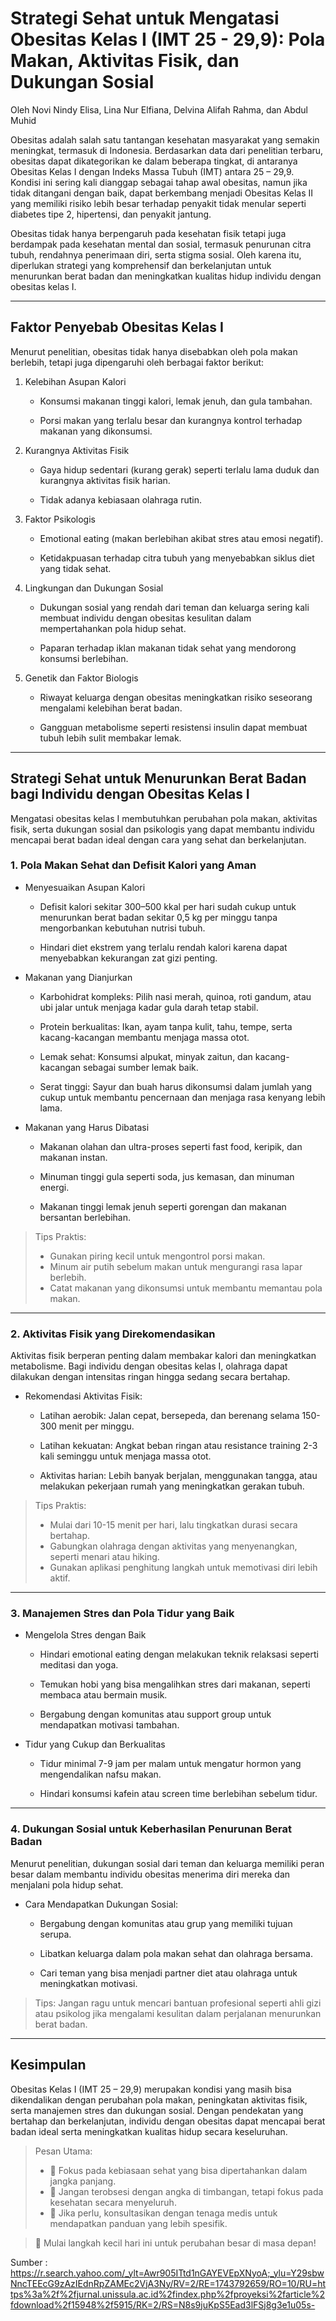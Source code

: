 # Strategi Sehat untuk Mengatasi Obesitas Kelas I (IMT 25 - 29,9): Pola Makan, Aktivitas Fisik, dan Dukungan Sosial

Oleh Novi Nindy Elisa, Lina Nur Elfiana, Delvina Alifah Rahma, dan Abdul Muhid

Obesitas adalah salah satu tantangan kesehatan masyarakat yang semakin meningkat, termasuk di Indonesia. Berdasarkan data dari penelitian terbaru, obesitas dapat dikategorikan ke dalam beberapa tingkat, di antaranya Obesitas Kelas I dengan Indeks Massa Tubuh (IMT) antara 25 – 29,9. Kondisi ini sering kali dianggap sebagai tahap awal obesitas, namun jika tidak ditangani dengan baik, dapat berkembang menjadi Obesitas Kelas II yang memiliki risiko lebih besar terhadap penyakit tidak menular seperti diabetes tipe 2, hipertensi, dan penyakit jantung.

Obesitas tidak hanya berpengaruh pada kesehatan fisik tetapi juga berdampak pada kesehatan mental dan sosial, termasuk penurunan citra tubuh, rendahnya penerimaan diri, serta stigma sosial. Oleh karena itu, diperlukan strategi yang komprehensif dan berkelanjutan untuk menurunkan berat badan dan meningkatkan kualitas hidup individu dengan obesitas kelas I.

---

## Faktor Penyebab Obesitas Kelas I

Menurut penelitian, obesitas tidak hanya disebabkan oleh pola makan berlebih, tetapi juga dipengaruhi oleh berbagai faktor berikut:

1. Kelebihan Asupan Kalori

    * Konsumsi makanan tinggi kalori, lemak jenuh, dan gula tambahan.

    * Porsi makan yang terlalu besar dan kurangnya kontrol terhadap makanan yang dikonsumsi.

2. Kurangnya Aktivitas Fisik

    * Gaya hidup sedentari (kurang gerak) seperti terlalu lama duduk dan kurangnya aktivitas fisik harian.

    * Tidak adanya kebiasaan olahraga rutin.

3. Faktor Psikologis

    * Emotional eating (makan berlebihan akibat stres atau emosi negatif).

    * Ketidakpuasan terhadap citra tubuh yang menyebabkan siklus diet yang tidak sehat.

4. Lingkungan dan Dukungan Sosial

    * Dukungan sosial yang rendah dari teman dan keluarga sering kali membuat individu dengan obesitas kesulitan dalam mempertahankan pola hidup sehat.

    * Paparan terhadap iklan makanan tidak sehat yang mendorong konsumsi berlebihan.

5. Genetik dan Faktor Biologis

    * Riwayat keluarga dengan obesitas meningkatkan risiko seseorang mengalami kelebihan berat badan.

    * Gangguan metabolisme seperti resistensi insulin dapat membuat tubuh lebih sulit membakar lemak.

---

## Strategi Sehat untuk Menurunkan Berat Badan bagi Individu dengan Obesitas Kelas I

Mengatasi obesitas kelas I membutuhkan perubahan pola makan, aktivitas fisik, serta dukungan sosial dan psikologis yang dapat membantu individu mencapai berat badan ideal dengan cara yang sehat dan berkelanjutan.

### 1. Pola Makan Sehat dan Defisit Kalori yang Aman

* Menyesuaikan Asupan Kalori

    * Defisit kalori sekitar 300–500 kkal per hari sudah cukup untuk menurunkan berat badan sekitar 0,5 kg per minggu tanpa mengorbankan kebutuhan nutrisi tubuh.

    * Hindari diet ekstrem yang terlalu rendah kalori karena dapat menyebabkan kekurangan zat gizi penting.

* Makanan yang Dianjurkan

    * Karbohidrat kompleks: Pilih nasi merah, quinoa, roti gandum, atau ubi jalar untuk menjaga kadar gula darah tetap stabil.

    * Protein berkualitas: Ikan, ayam tanpa kulit, tahu, tempe, serta kacang-kacangan membantu menjaga massa otot.

    * Lemak sehat: Konsumsi alpukat, minyak zaitun, dan kacang-kacangan sebagai sumber lemak baik.

    * Serat tinggi: Sayur dan buah harus dikonsumsi dalam jumlah yang cukup untuk membantu pencernaan dan menjaga rasa kenyang lebih lama.

* Makanan yang Harus Dibatasi

    * Makanan olahan dan ultra-proses seperti fast food, keripik, dan makanan instan.

    * Minuman tinggi gula seperti soda, jus kemasan, dan minuman energi.

    * Makanan tinggi lemak jenuh seperti gorengan dan makanan bersantan berlebihan.

> Tips Praktis:
> * Gunakan piring kecil untuk mengontrol porsi makan.
> * Minum air putih sebelum makan untuk mengurangi rasa lapar berlebih.
> * Catat makanan yang dikonsumsi untuk membantu memantau pola makan.

---

### 2. Aktivitas Fisik yang Direkomendasikan

Aktivitas fisik berperan penting dalam membakar kalori dan meningkatkan metabolisme. Bagi individu dengan obesitas kelas I, olahraga dapat dilakukan dengan intensitas ringan hingga sedang secara bertahap.

* Rekomendasi Aktivitas Fisik:

    * Latihan aerobik: Jalan cepat, bersepeda, dan berenang selama 150-300 menit per minggu.

    * Latihan kekuatan: Angkat beban ringan atau resistance training 2-3 kali seminggu untuk menjaga massa otot.

    * Aktivitas harian: Lebih banyak berjalan, menggunakan tangga, atau melakukan pekerjaan rumah yang meningkatkan gerakan tubuh.

> Tips Praktis:
> * Mulai dari 10-15 menit per hari, lalu tingkatkan durasi secara bertahap.
> * Gabungkan olahraga dengan aktivitas yang menyenangkan, seperti menari atau hiking.
> * Gunakan aplikasi penghitung langkah untuk memotivasi diri lebih aktif.

---

### 3. Manajemen Stres dan Pola Tidur yang Baik

* Mengelola Stres dengan Baik

    * Hindari emotional eating dengan melakukan teknik relaksasi seperti meditasi dan yoga.

    * Temukan hobi yang bisa mengalihkan stres dari makanan, seperti membaca atau bermain musik.

    * Bergabung dengan komunitas atau support group untuk mendapatkan motivasi tambahan.

* Tidur yang Cukup dan Berkualitas

    * Tidur minimal 7-9 jam per malam untuk mengatur hormon yang mengendalikan nafsu makan.

    * Hindari konsumsi kafein atau screen time berlebihan sebelum tidur.

---

### 4. Dukungan Sosial untuk Keberhasilan Penurunan Berat Badan

Menurut penelitian, dukungan sosial dari teman dan keluarga memiliki peran besar dalam membantu individu obesitas menerima diri mereka dan menjalani pola hidup sehat.

* Cara Mendapatkan Dukungan Sosial:

    * Bergabung dengan komunitas atau grup yang memiliki tujuan serupa.

    * Libatkan keluarga dalam pola makan sehat dan olahraga bersama.

    * Cari teman yang bisa menjadi partner diet atau olahraga untuk meningkatkan motivasi.

> Tips: Jangan ragu untuk mencari bantuan profesional seperti ahli gizi atau psikolog jika mengalami kesulitan dalam perjalanan menurunkan berat badan.

---

## Kesimpulan

Obesitas Kelas I (IMT 25 – 29,9) merupakan kondisi yang masih bisa dikendalikan dengan perubahan pola makan, peningkatan aktivitas fisik, serta manajemen stres dan dukungan sosial. Dengan pendekatan yang bertahap dan berkelanjutan, individu dengan obesitas dapat mencapai berat badan ideal serta meningkatkan kualitas hidup secara keseluruhan.

> Pesan Utama:
 > * 🌿 Fokus pada kebiasaan sehat yang bisa dipertahankan dalam jangka panjang.
 > * 💪 Jangan terobsesi dengan angka di timbangan, tetapi fokus pada kesehatan secara menyeluruh.
 > * 🏥 Jika perlu, konsultasikan dengan tenaga medis untuk mendapatkan panduan yang lebih spesifik.

> 🚀 Mulai langkah kecil hari ini untuk perubahan besar di masa depan!

Sumber :
https://r.search.yahoo.com/_ylt=Awr905ITtd1nGAYEVEpXNyoA;_ylu=Y29sbwNncTEEcG9zAzIEdnRpZAMEc2VjA3Ny/RV=2/RE=1743792659/RO=10/RU=https%3a%2f%2fjurnal.unissula.ac.id%2findex.php%2fproyeksi%2farticle%2fdownload%2f15948%2f5915/RK=2/RS=N8s9juKpS5Ead3lFSj8g3e1u05s- 







